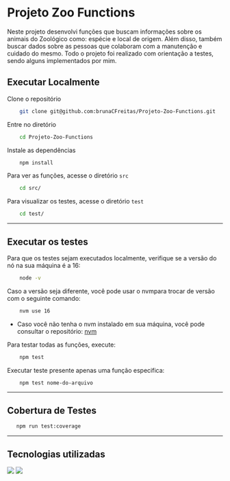 # Projeto Zoo Functions

Neste projeto desenvolvi funções que buscam informações sobre os animais do Zoológico como: espécie e local de origem. Além disso, também buscar dados sobre as pessoas que colaboram com a manutenção e cuidado do mesmo. Todo o projeto foi realizado com orientação a testes, sendo alguns implementados por mim.

## Executar Localmente

Clone o repositório

```bash
    git clone git@github.com:brunaCFreitas/Projeto-Zoo-Functions.git
```
Entre no diretório

```bash
    cd Projeto-Zoo-Functions
```

Instale as dependências

```bash
    npm install
```

Para ver as funções, acesse o diretório `src`

```bash
    cd src/
```

Para visualizar os testes, acesse o diretório `test`

```bash
    cd test/
```
<hr>

## Executar os testes

Para que os testes sejam executados localmente, verifique se a versão do nó na sua máquina é a 16:

```bash
    node -v
```

Caso a versão seja diferente, você pode usar o nvmpara trocar de versão com o seguinte comando:

```bash
    nvm use 16
```
* Caso você não tenha o nvm instalado em sua máquina, você pode consultar o repositório: [nvm](https://github.com/nvm-sh/nvm?tab=readme-ov-file)

Para testar todas as funções, execute:

```bash
    npm test
```

Executar teste presente apenas uma função especifica:

```bash
    npm test nome-do-arquivo
```
<hr>

## Cobertura de Testes

```bash
   npm run test:coverage
```

<hr>

## Tecnologias utilizadas
 
  <img src="https://img.shields.io/badge/JavaScript-F7DF1E?style=for-the-badge&logo=javascript&logoColor=black">
  <img src="https://img.shields.io/badge/Jest-323330?style=for-the-badge&logo=Jest&logoColor=white">
